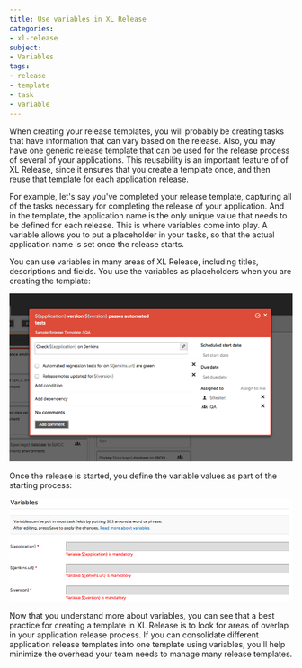 ```yaml
---
title: Use variables in XL Release
categories:
- xl-release
subject:
- Variables
tags:
- release
- template
- task
- variable
---
```


When creating your release templates, you will probably be creating tasks that have information that can vary based on the release. Also, you may have one generic release template that can be used for the release process of several of your applications. This reusability is an important feature of of XL Release, since it ensures that you create a template once, and then reuse that template for each application release.

For example, let's say you've completed your release template, capturing all of the tasks necessary for completing the release of your application. And in the template, the application name is the only unique value that needs to be defined for each release. This is where variables come into play. A variable allows you to put a placeholder in your tasks, so that the actual application name is set once the release starts.

You can use variables in many areas of XL Release, including titles, descriptions and fields. You use the variables as placeholders when you are creating the template:

![Variables in a release template](../images/variables-in-xl-release-task.png)

Once the release is started, you define the variable values as part of the starting process:

![Define variable values](../images/define-xl-release-variables.png)

Now that you understand more about variables, you can see that a best practice for creating a template in XL Release is to look for areas of overlap in your application release process. If you can consolidate different application release templates into one template using variables, you'll help minimize the overhead your team needs to manage many release templates.
